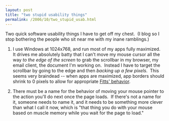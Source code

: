 ```yaml
---
layout: post
title: "two stupid usability things"
permalink: /2006/10/two_stupid_usab.html
---
```


<p>Two quick software usability things I have to get off my chest.&nbsp; (I blog so I stop bothering the people who sit near me with my inane ramblings.)</p>

<ol><li>I use Windows at 1024x768, and run most of my apps fully maximized.&nbsp; It drives me absolutely batty that I can't move my mouse cursor all the way <em>to the edge of the screen</em> to grab the scrollbar in my browser, my email client, the document I'm working on.&nbsp; Instead I have to target the scrollbar by going to the edge and then <em>backing up a few pixels</em>.&nbsp; This seems very braindead -- when apps are maximized, app borders should shrink to 0 pixels to allow for appropriate <a href="http://en.wikipedia.org/wiki/Fitts'_law">Fitts' behavior</a>.</li>

<p><li>There must be a name for the behavior of moving your mouse pointer to the action you'll do next once the page loads.&nbsp; If there's not a name for it, someone needs to name it, and it needs to be something more clever than what I call it now, which is &quot;that thing you do with your mouse based on muscle memory while you wait for the page to load.&quot;</li></ol></p>


